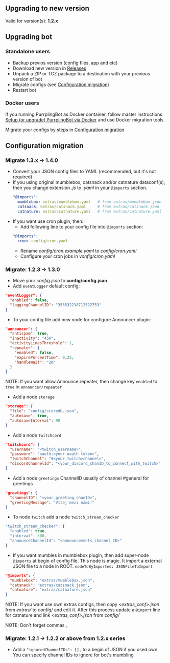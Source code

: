 ## Upgrading to new version

Valid for version(s): **1.2.x**

## Upgrading bot

### Standalone users

- Backup previos version (config files, app and etc)
- Download new version in [Releases](https://github.com/EllenFawkes/PurrplingBot/releases)
- Unpack a ZIP or TGZ package to a destination with your previous version of bot
- Migrate configs (see [Configuration migration](#configuration-migration))
- Restart bot

### Docker users

If you running PurrplingBot as Docker container, follow master instructions [Setup (or upgrade) PurrplingBot via Docker](https://gist.github.com/EllenFawkes/75c389714aa92a31a976d02d451e3e9c) and use Docker migration tools.

Migrate your configs by steps in [Configuration migration](#configuration-migration)

## Configuration migration

### Migrate 1.3.x -> 1.4.0

- Convert your JSON config files to YAML (recommended, but it's not required)
- If you using original mumblebox, catsnack and/or catnature dataconf(s), then you change extension *.js* to *.yaml* in your `@imports` section.
  ```yaml
  "@imports":
    mumblebox: extras/mumblebox.yaml   # from extras/mumblebox.json
    catsnack: extras/catsnack.yaml     # from extras/catsnack.json
    catnature: extras/catnature.yaml   # from extras/catnature.yaml
  ```
- If you want use cron plugin, then:
  - Add following line to your config file into `@imports` section:
  ```yaml
  "@imports":
    cron: config/cron.yaml
  ```
  - Rename *config/cron.example.yaml* to *config/cron.yaml*
  - Configure your cron jobs in *vonfig/cron.yaml*

### Migrate: 1.2.3 -> 1.3.0

- Move your _config.json_ to **config/config.json**
- Add `eventLogger` default config:

```json
"eventLogger": {
  "enabled": false,
  "loggingChannelID": "353532218712522753"
}
```

- To your config file add new node for configure Announcer plugin:

```json
"announcer": {
  "antispam": true,
  "inactivity": "45m",
  "activityLinesThreshold": 1,
  "repeater": {
    "enabled": false,
    "expirePercentTime": 0.25,
    "handleWait": "2m"
  }
}
```

NOTE: If you want allow Announce repeater, then change key `enabled` to `true` in `announcer/repeater`

- Add a node `storage`

```json
"storage": {
  "file": "config/storedb.json",
  "autosave": true,
  "autosaveInterval": 90
}
```

- Add a node `twitchcord`

```json
"twitchcord": {
  "username": "<twitch_username>",
  "password": "oauth:<your oauth token>",
  "twitchChannel": "#<your_twitch>channel>",
  "discordChannelId": "<your_discord_chanID_to_connect_with_twitch>"
}
```

- Add a node `greetings` ChannelID usually of channel #general for greetings

```json
"greetings": {
  "channelID": "<your_greeting_chanID>",
  "greetingMessage": "Vítej mezi námi!"
}
```

- To node `twitch` add a node `twitch_stream_checker`

```javascript
"twitch_stream_checker": {
  "enabled": true,
  "interval": 300,
  "announceChannelId": "<announcements_channel_ID>"
}
```

- If you want mumbles in mumblebox plugin, then add super-node `@imports` at begin of config file. This node is magic. It import a external JSON file to a node in ROOT. `nodeToByImported: JSONFileToImport`

```json
"@imports": {
  "mumblebox": "extras/mumblebox.json",
  "catsnack": "extras/catsnack.json",
  "catnature": "extras/catnature.json"
}
```

NOTE: If you want use own extras configs, then copy _<extras_conf>.json_ from _extras/_ to _config/_ and edit it. After this process update a `@import` line for catnature and link _<extras_conf>.json_ from _config/_

NOTE: Don't forget commas `,`

### Migrate: 1.2.1 -> 1.2.2 or above from 1.2.x series

- Add a `"ignoredChannelIDs": [],` to a begin of JSON if you used own. You can specify channel IDs to ignore for bot's mumbling
